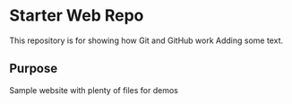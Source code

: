 # Starter Web Repo

This repository is for showing how Git and GitHub work
Adding some text.

## Purpose

Sample website with plenty of files for demos